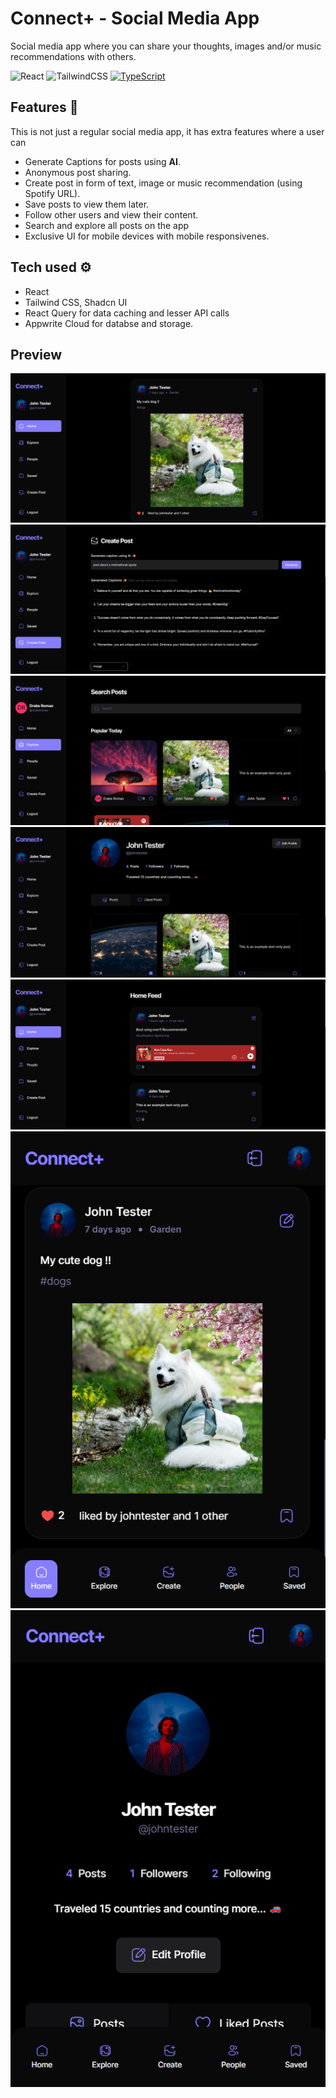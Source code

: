 # Connect+ - Social Media App

Social media app where you can share your thoughts, images and/or music recommendations with others.

 ![React](https://img.shields.io/badge/react-%2320232a.svg?style=for-the-badge&logo=react&logoColor=%2361DAFB)
  ![TailwindCSS](https://img.shields.io/badge/tailwindcss-%2338B2AC.svg?style=for-the-badge&logo=tailwind-css&logoColor=white)
  [![TypeScript](https://badges.frapsoft.com/typescript/code/typescript.png?v=101)](https://github.com/ellerbrock/typescript-badges/)



## Features 📃
This is not just a regular social media app, it has extra features where a user can
- Generate Captions for posts using **AI**.
- Anonymous post sharing.
- Create post in form of text, image or music recommendation (using Spotify URL).
- Save posts to view them later.
- Follow other users and view their content.
- Search and explore all posts on the app
- Exclusive UI for mobile devices with mobile responsivenes.

## Tech used ⚙️
- React
- Tailwind CSS, Shadcn UI
- React Query for data caching and lesser API calls
- Appwrite Cloud for databse and storage.

## Preview

![Home Page](./screenshots/home-page.png)
![Home Page](./screenshots/create-post-with-caption.png)
![Home Page](./screenshots/explore-page.png)
![Home Page](./screenshots/profile-page.png)
![Home Page](./screenshots/music-text-post.png)
![Home Page](./screenshots/mobile-home-page.png)![Home Page](./screenshots/mobile-profile-page.png)
